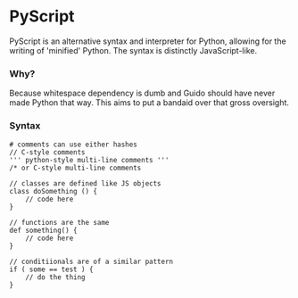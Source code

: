 # PyScript
PyScript is an alternative syntax and interpreter for Python, allowing for the writing of 'minified' Python. The syntax is distinctly JavaScript-like.

### Why?
Because whitespace dependency is dumb and Guido should have never made Python that way. This aims to put a bandaid over that gross oversight.

### Syntax
```
# comments can use either hashes
// C-style comments
''' python-style multi-line comments '''
/* or C-style multi-line comments

// classes are defined like JS objects
class doSomething () {
    // code here
}

// functions are the same
def something() {
    // code here
}

// conditiionals are of a similar pattern
if ( some == test ) {
    // do the thing
}
```